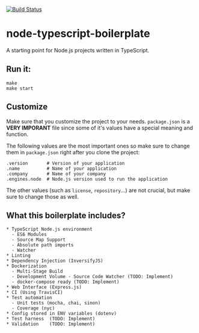 [![Build
Status](https://travis-ci.org/DusanDimitric/node-typescript-boilerplate.svg?branch=master)](https://travis-ci.org/DusanDimitric/node-typescript-boilerplate)

# node-typescript-boilerplate

A starting point for Node.js projects written in TypeScript.

## Run it:

```
make
make start
```

## Customize

Make sure that you customize the project to your needs. `package.json` is a
**VERY IMPORANT** file since some of it's values have a special meaning and
function.

The following values are the most important ones so make sure to change them in
`package.json` right after you clone the project:
```
.version       # Version of your application
.name          # Name of your application
.company       # Name of your company
.engines.node  # Node.js version used to run the application
```

The other values (such as `license`, `repository`...) are not crucial, but make
sure to change those as well.

## What this boilerplate includes?

```
* TypeScript Node.js environment
  - ES6 Modules
  - Source Map Support
  - Absolute path imports
  - Watcher
* Linting
* Dependency Injection (InversifyJS)
* Dockerization
  - Multi-Stage Build
  - Development Volume - Source Code Watcher (TODO: Implement)
  - docker-compose ready (TODO: Implement)
* Web Interface (Express.js)
* CI (Using TravisCI)
* Test automation
  - Unit tests (mocha, chai, sinon)
  - Coverage (nyc)
* Config stored in ENV variables (dotenv)
* Test harness  (TODO: Implement)
* Validation    (TODO: Implement)
```
